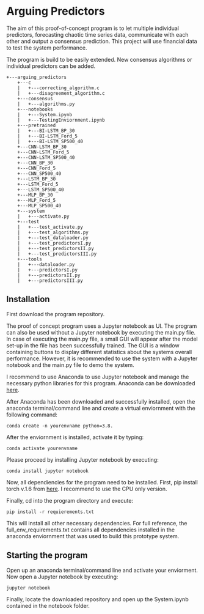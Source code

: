 # Arguing Predictors

The aim of this proof-of-concept program is to let multiple individual predictors, forecasting chaotic time series data, communicate with each other and output a consensus prediction. This project will use financial data to test the system performance.

The program is build to be easily extended. New consensus algorithms or individual predictors can be added. 

```shell
+---arguing_predictors
    +---c 
    |   +---correcting_algorithm.c
    |   +---disagreement_algorithm.c
    +---consensus
    |   +---algorithms.py
    +---notebooks
    |   +---System.ipynb
    |   +---TestingEnviornment.ipynb
    +---pretrained
    |	+---BI-LSTM_BP_30
    |	+---BI-LSTM_Ford_5
    |   +---BI-LSTM_SP500_40
	+---CNN-LSTM_BP_30
	+---CNN-LSTM_Ford_5
	+---CNN-LSTM_SP500_40
	+---CNN_BP_30
	+---CNN_Ford_5
	+---CNN_SP500_40
	+---LSTM_BP_30
	+---LSTM_Ford_5
	+---LSTM_SP500_40
	+---MLP_BP_30
	+---MLP_Ford_5
	+---MLP_SP500_40
    +---system
    |   +---activate.py
    +---test
    |   +---test_activate.py
    |   +---test_algorithms.py
    |   +---test_dataloader.py
    |   +---test_predictorsI.py
    |   +---test_predictorsII.py
    |   +---test_predictorsIII.py
    +---tools
    |   +---dataloader.py
    |   +---predictorsI.py
    |   +---predictorsII.py
    |   +---predictorsIII.py 
```

## Installation

First download the program repository.

The proof of concept program uses a Jupyter notebook as UI. The program can also be used without a Jupyter notebook by executing the main.py file. In case of executing the main.py file, a small GUI will appear after the model set-up in the file has been successfully trained. The GUI is a window containing buttons to display different statistics about the systems overall performance. However, it is recommended to use the system with a Jupyter notebook and the main.py file to demo the system.

I recommend to use Anaconda to use Jupyter notebook and manage the necessary python libraries for this program. Anaconda can be downloaded [here](https://www.anaconda.com/products/individual#Downloads).

After Anaconda has been downloaded and successfully installed, open the anaconda terminal/command line and create a virtual enviornment with the following command:

```shell
conda create -n yourenvname python=3.8. 
```

After the enviornment is installed, activate it by typing: 

```shell
conda activate yourenvname
```

Please proceed by installing Jupyter notebook by executing:

```shell
conda install jupyter notebook
```

Now, all dependiencies for the program need to be installed. First, pip install torch v.1.6 from [here](https://pytorch.org/get-started/previous-versions/). I recommend to use the CPU only version.

Finally, cd into the program directory and execute:

```shell
pip install -r requierements.txt
```

This will install all other necessary dependencies. For full reference, the full_env_requirements.txt contains all dependencies installed in the anaconda enviornment that was used to build this prototype system.

## Starting the program

Open up an anaconda terminal/command line and activate your enviorment. Now open a Jupyter notebook by executing: 
```shell
jupyter notebook
```
Finally, locate the downloaded repository and open up the System.ipynb contained in the notebook folder. 
